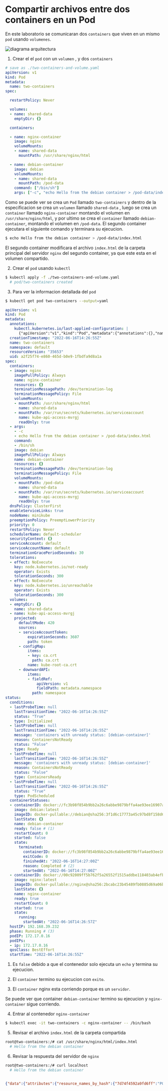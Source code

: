 # Compartir archivos entre  dos containers en un Pod 
En este laboratorio se comunicaran dos `containers` que viven en un mismo `pod` usando `volumenes`.

![diagrama arquitectura](../../../../img/k8s-multicontainer-pod-diagram.jpg)

1. Crear el el `pod` con un `volumen` , y dos `containers`
```yaml
# save as ./two-containers-and-volume.yaml
apiVersion: v1
kind: Pod
metadata:
  name: two-containers
spec:

  restartPolicy: Never

  volumes:
  - name: shared-data
    emptyDir: {}

  containers:

  - name: nginx-container
    image: nginx
    volumeMounts:
    - name: shared-data
      mountPath: /usr/share/nginx/html

  - name: debian-container
    image: debian
    volumeMounts:
    - name: shared-data
      mountPath: /pod-data
    command: ["/bin/sh"]
    args: ["-c", "echo Hello from the debian container > /pod-data/index.html"]

```
Como se puede ver se crea un `Pod` llamado `two-containers` y dentro de la especificacion se crea un `volumen` llamado `shared-data` , luego se crea un `container` llamado `nginx-container` montando el volumen en  `/usr/share/nginx/html`, y por ultimo se crea el `container` llamado `debian-container`, montando el volumen en  `/pod-data`. El segundo container ejecutara el siguiente comando y  terminara su ejecucion.
```bash
$ echo Hello from the debian container > /pod-data/index.html
```
El segundo container modificara el archivo `index.html` de la carpeta principal del servidor `nginx` del segundo container, ya que este esta en el volumen compartido.

2. Crear el `pod` usando `kubectl`
```bash
$ kubectl apply -f ./two-containers-and-volume.yaml 
  # pod/two-containers created
```

3. Para ver la informacion detallada del `pod`

```sh
$ kubectl get pod two-containers --output=yaml
```
```yaml linenums="1" title="output kubectl get pod two-containers"
apiVersion: v1
kind: Pod
metadata:
  annotations:
    kubectl.kubernetes.io/last-applied-configuration: |
      {"apiVersion":"v1","kind":"Pod","metadata":{"annotations":{},"name":"two-containers","namespace":"default"},"spec":{"containers":[{"image":"nginx","name":"nginx-container","volumeMounts":[{"mountPath":"/usr/share/nginx/html","name":"shared-data"}]},{"args":["-c","echo Hello from the debian container \u003e /pod-data/index.html"],"command":["/bin/sh"],"image":"debian","name":"debian-container","volumeMounts":[{"mountPath":"/pod-data","name":"shared-data"}]}],"restartPolicy":"Never","volumes":[{"emptyDir":{},"name":"shared-data"}]}}
  creationTimestamp: "2022-06-16T14:26:55Z"
  name: two-containers
  namespace: default
  resourceVersion: "35653"
  uid: a2f25f74-e860-465d-b0e9-1fbdfa9d8a1a
spec:
  containers:
  - image: nginx
    imagePullPolicy: Always
    name: nginx-container
    resources: {}
    terminationMessagePath: /dev/termination-log
    terminationMessagePolicy: File
    volumeMounts:
    - mountPath: /usr/share/nginx/html
      name: shared-data
    - mountPath: /var/run/secrets/kubernetes.io/serviceaccount
      name: kube-api-access-mvrgj
      readOnly: true
  - args:
    - -c
    - echo Hello from the debian container > /pod-data/index.html
    command:
    - /bin/sh
    image: debian
    imagePullPolicy: Always
    name: debian-container
    resources: {}
    terminationMessagePath: /dev/termination-log
    terminationMessagePolicy: File
    volumeMounts:
    - mountPath: /pod-data
      name: shared-data
    - mountPath: /var/run/secrets/kubernetes.io/serviceaccount
      name: kube-api-access-mvrgj
      readOnly: true
  dnsPolicy: ClusterFirst
  enableServiceLinks: true
  nodeName: minikube
  preemptionPolicy: PreemptLowerPriority
  priority: 0
  restartPolicy: Never
  schedulerName: default-scheduler
  securityContext: {}
  serviceAccount: default
  serviceAccountName: default
  terminationGracePeriodSeconds: 30
  tolerations:
  - effect: NoExecute
    key: node.kubernetes.io/not-ready
    operator: Exists
    tolerationSeconds: 300
  - effect: NoExecute
    key: node.kubernetes.io/unreachable
    operator: Exists
    tolerationSeconds: 300
  volumes:
  - emptyDir: {}
    name: shared-data
  - name: kube-api-access-mvrgj
    projected:
      defaultMode: 420
      sources:
      - serviceAccountToken:
          expirationSeconds: 3607
          path: token
      - configMap:
          items:
          - key: ca.crt
            path: ca.crt
          name: kube-root-ca.crt
      - downwardAPI:
          items:
          - fieldRef:
              apiVersion: v1
              fieldPath: metadata.namespace
            path: namespace
status:
  conditions:
  - lastProbeTime: null
    lastTransitionTime: "2022-06-16T14:26:55Z"
    status: "True"
    type: Initialized
  - lastProbeTime: null
    lastTransitionTime: "2022-06-16T14:26:55Z"
    message: 'containers with unready status: [debian-container]'
    reason: ContainersNotReady
    status: "False"
    type: Ready
  - lastProbeTime: null
    lastTransitionTime: "2022-06-16T14:26:55Z"
    message: 'containers with unready status: [debian-container]'
    reason: ContainersNotReady
    status: "False"
    type: ContainersReady
  - lastProbeTime: null
    lastTransitionTime: "2022-06-16T14:26:55Z"
    status: "True"
    type: PodScheduled
  containerStatuses:
  - containerID: docker://fc3b98f854b9bb2a26c6abbe9879bffa4ae93ee16907aa725a99a5f90699a3c5
    image: debian:latest
    imageID: docker-pullable://debian@sha256:3f1d6c17773a45c97bd8f158d665c9709d7b29ed7917ac934086ad96f92e4510
    lastState: {}
    name: debian-container
    ready: false # (1)
    restartCount: 0
    started: false
    state:
      terminated:
        containerID: docker://fc3b98f854b9bb2a26c6abbe9879bffa4ae93ee16907aa725a99a5f90699a3c5
        exitCode: 0
        finishedAt: "2022-06-16T14:27:00Z"
        reason: Completed # (2)
        startedAt: "2022-06-16T14:27:00Z"
  - containerID: docker://00c92009ff5b762f5a26552f1515addbe118403ab4efbb1e2d1244c698f0ccb2
    image: nginx:latest
    imageID: docker-pullable://nginx@sha256:2bcabc23b45489fb0885d69a06ba1d648aeda973fae7bb981bafbb884165e514
    lastState: {}
    name: nginx-container
    ready: true
    restartCount: 0
    started: true
    state:
      running:
        startedAt: "2022-06-16T14:26:57Z"
  hostIP: 192.168.39.232
  phase: Running # (3)
  podIP: 172.17.0.16
  podIPs:
  - ip: 172.17.0.16
  qosClass: BestEffort
  startTime: "2022-06-16T14:26:55Z"

```

1. Es `false`  debido a que el contenedor solo ejecuta un `echo` y termina su ejecucion.

2. El `container` termino su ejecucion con `exito`.
3. El `container` nginx esta corriendo porque es un `servidor`.

Se puede ver que container `debian-container` termino su ejecucion y `nginx-container` sigue corriendo.



4. Entrar al contenedor `nginx-container`
```sh
$ kubectl exec -it two-containers -c nginx-container -- /bin/bash
```
5. Revisar el archivo `index.html` de la carpeta compartida
```sh
root@two-containers:/# cat /usr/share/nginx/html/index.html 
  # Hello from the debian container
```

6. Revisar la respuesta del servidor de `nginx`
```bash
root@two-containers:/# curl localhost
  # Hello from the debian container
```


```json

{"data":{"attributes":{"resource_names_by_hash":{"7d74f4592a9fd6ff":"POST businessloki.loki.svc.cluster.local:3100/loki/api/v1/push","5fc09ce97131f406":"POST dc.services.visualstudio.com/v2/track","424ed4ae196ebbaf":"POST rt.services.visualstudio.com/QuickPulseService.svc/ping"}},"type":"resource_names_by_hash"}}
```